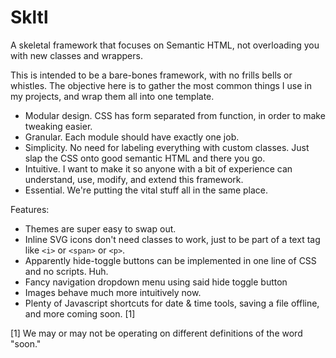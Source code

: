 # Skltl

A skeletal framework that focuses on Semantic HTML, not overloading you with new classes and wrappers.

This is intended to be a bare-bones framework, with no frills bells or whistles.
The objective here is to gather the most common things I use in my projects, and wrap them all into one template.

- Modular design. CSS has form separated from function, in order to make tweaking easier.
- Granular. Each module should have exactly one job.
- Simplicity. No need for labeling everything with custom classes. Just slap the CSS onto good semantic HTML and there you go.
- Intuitive. I want to make it so anyone with a bit of experience can understand, use, modify, and extend this framework.
- Essential. We're putting the vital stuff all in the same place.

Features:

- Themes are super easy to swap out.
- Inline SVG icons don't need classes to work, just to be part of a text tag like `<i>` or `<span>` or `<p>`.
- Apparently hide-toggle buttons can be implemented in one line of CSS and no scripts. Huh.
- Fancy navigation dropdown menu using said hide toggle button
- Images behave much more intuitively now.
- Plenty of Javascript shortcuts for date & time tools, saving a file offline, and more coming soon. [1]

[1] We may or may not be operating on different definitions of the word "soon."
